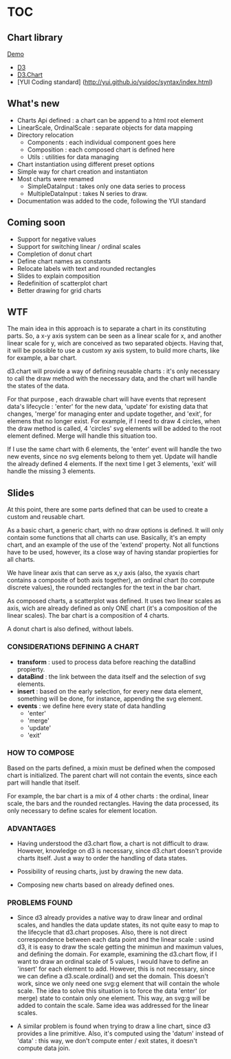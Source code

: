 
# TOC

## Chart library

[Demo](index.html)

- [D3](http://d3js.org/)
- [D3.Chart](https://github.com/misoproject/d3.chart/)
- [YUI Coding standard] (http://yui.github.io/yuidoc/syntax/index.html)

## What's new

- Charts Api defined : a chart can be append to a html root element
- LinearScale, OrdinalScale : separate objects for data mapping
- Directory relocation 
  + Components : each individual component goes here
  + Composition : each composed chart is defined here
  + Utils : utilities for data managing
- Chart instantiation using different preset options
- Simple way for chart creation and instantiaton
- Most charts were renamed
  + SimpleDataInput : takes only one data series to process
  + MultipleDataInput : takes N series to draw. 
- Documentation was added to the code, following the YUI standard

## Coming soon

 - Support for negative values
 - Support for switching linear / ordinal scales
 - Completion of donut chart 
 - Define chart names as constants
 - Relocate labels with text and rounded rectangles
 - Slides to explain composition
 - Redefinition of scatterplot chart
 - Better drawing for grid charts

## WTF

The main idea in this approach is to separate a chart in its constituting parts. So, a x-y axis system can be seen as a linear scale for x, and another linear scale for y, wich are conceived as two separated objects. Having that, it will be possible to use a custom xy axis system, to build more charts, like for example, a bar chart.

d3.chart will provide a way of defining reusable charts : it's only necessary to call the draw method with the necessary data, and the chart will handle the states of the data.

For that purpose , each drawable chart will have events that represent data's lifecycle : 'enter' for the new data, 'update' for existing data that changes, 'merge' for managing enter and update together, and 'exit', for elemens that no longer exist. For example, if I need to draw 4 circles, when the draw method is called, 4 'circles' svg elements will be added to the root element defined. Merge will handle this situation too.

If I use the same chart with 6 elements, the 'enter' event will handle the two new events, since no svg elements belong to them yet. Update will handle the already defined 4 elements. If the next time I get 3 elements, 'exit' will handle the missing 3 elements.

## Slides

At this point, there are some parts defined that can be used to create a custom and reusable chart.

As a basic chart, a generic chart, with no draw options is defined. It will only contain some functions that all charts can use. Basically, it's an empty chart, and an example of the use of the 'extend' property. Not all functions have to be used, however, its a close way of having standar propierties for all charts.

We have linear axis that can serve as x,y axis (also, the xyaxis chart contains a composite of both axis together), an ordinal chart (to compute discrete values), the rounded rectangles for the text in the bar chart.

As composed charts, a scatterplot was defined. It uses two linear scales as axis, wich are already defined as only ONE chart (it's a composition of the linear scales). The bar chart is a composition of 4 charts.

A donut chart is also defined, without labels.

### CONSIDERATIONS DEFINING A CHART

- **transform** : used to process data before reaching the dataBind propierty.
- **dataBind** : the link between the data itself and the selection of svg elements.
- **insert** : based on the early selection, for every new data element, something will be 
  done, for instance, appending the svg element.
- **events** : we define here every state of data handling
    + 'enter'
    + 'merge'
    + 'update'
    + 'exit'

### HOW TO COMPOSE

Based on the parts defined, a mixin must be defined when the composed chart is initialized. The parent chart will not contain the events, since each part will handle that itself.

For example, the bar chart is a mix of 4 other charts : the ordinal, linear scale, the bars and the rounded rectangles. Having the data processed, its only necessary to define scales for element location.

### ADVANTAGES

- Having understood the d3.chart flow, a chart is not difficult to draw. However, knowledge on d3 is necessary, since d3.chart doesn't provide charts itself. Just a way to order the handling of data states.

- Possibility of reusing charts, just by drawing the new data.

- Composing new charts based on already defined ones.

### PROBLEMS FOUND

- Since d3 already provides a native way to draw linear and ordinal scales, and handles the data 
  update states, its not quite easy to map to the lifecycle that d3.chart proposes. Also, there is 
  not direct correspondence between each data point and the linear scale : usind d3, it is easy to 
  draw the scale getting the minimun and maximun values, and defining the domain.
  For example, examining the d3.chart flow, if I want to draw an ordinal scale of 5  values, I would
  have to define an 'insert' for each element to add. However, this is not necessary, since we can 
  define a d3.scale.ordinal() and set the domain.
  This doesn't work, since we only need one svg:g element that will contain the whole scale. The idea
  to solve this situation is to force the data 'enter' (or merge) state to contain only one element. 
  This way, an svg:g will be added to contain the scale. Same idea was addressed for the linear scales.

- A similar problem is found when trying to draw a line chart, since d3 provides a line primitive. Also,
  it's computed using the 'datum' instead of 'data' : this way, we don't compute enter / exit states, it 
  doesn't compute data join.
  
  